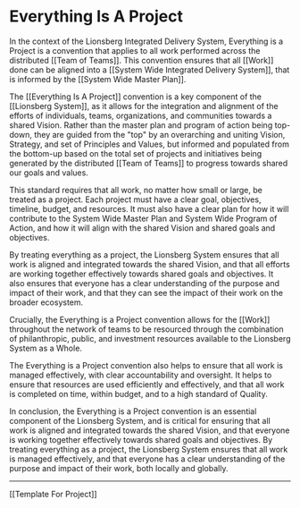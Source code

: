 # Everything Is A Project

In the context of the Lionsberg Integrated Delivery System, Everything is a Project is a convention that applies to all work performed across the distributed [[Team of Teams]]. This convention ensures that all [[Work]] done can be aligned into a [[System Wide Integrated Delivery System]], that is informed by the [[System Wide Master Plan]].  

The [[Everything Is A Project]] convention is a key component of the [[Lionsberg System]], as it allows for the integration and alignment of the efforts of individuals, teams, organizations, and communities towards a shared Vision. Rather than the master plan and program of action being top-down, they are guided from the "top" by an overarching and uniting Vision, Strategy, and set of Principles and Values, but informed and populated from the bottom-up based on the total set of projects and initiatives being generated by the distributed [[Team of Teams]] to progress towards shared our goals and values.

This standard requires that all work, no matter how small or large, be treated as a project. Each project must have a clear goal, objectives, timeline, budget, and resources. It must also have a clear plan for how it will contribute to the System Wide Master Plan and System Wide Program of Action, and how it will align with the shared Vision and shared goals and objectives.

By treating everything as a project, the Lionsberg System ensures that all work is aligned and integrated towards the shared Vision, and that all efforts are working together effectively towards shared goals and objectives. It also ensures that everyone has a clear understanding of the purpose and impact of their work, and that they can see the impact of their work on the broader ecosystem.  

Crucially, the Everything is a Project convention allows for the [[Work]] throughout the network of teams to be resourced through the combination of philanthropic, public, and investment resources available to the Lionsberg System as a Whole. 

The Everything is a Project convention also helps to ensure that all work is managed effectively, with clear accountability and oversight. It helps to ensure that resources are used efficiently and effectively, and that all work is completed on time, within budget, and to a high standard of Quality. 

In conclusion, the Everything is a Project convention is an essential component of the Lionsberg System, and is critical for ensuring that all work is aligned and integrated towards the shared Vision, and that everyone is working together effectively towards shared goals and objectives. By treating everything as a project, the Lionsberg System ensures that all work is managed effectively, and that everyone has a clear understanding of the purpose and impact of their work, both locally and globally. 
___
[[Template For Project]]  

